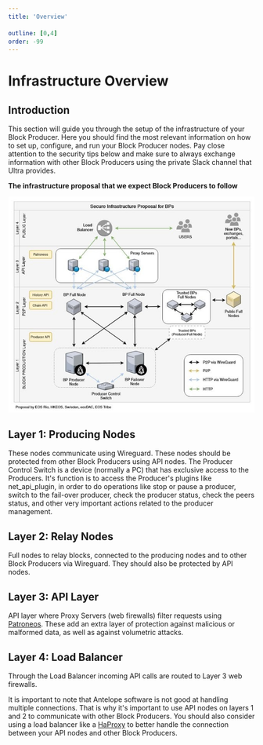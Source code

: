 ```yaml
---
title: 'Overview'

outline: [0,4]
order: -99
---
```


# Infrastructure Overview

## Introduction

This section will guide you through the setup of the infrastructure of your Block Producer. Here you should find the most relevant information on how to set up, configure, and run your Block Producer nodes. Pay close attention to the security tips below and make sure to always exchange information with other Block Producers using the private Slack channel that Ultra provides.

**The infrastructure proposal that we expect Block Producers to follow**

![](/images/secure-infrastructure.png)

## Layer 1: Producing Nodes

These nodes communicate using Wireguard. These nodes should be protected from other Block Producers using API nodes. The Producer Control Switch is a device (normally a PC) that has exclusive access to the Producers. It's function is to access the Producer's plugins like net\_api\_plugin, in order to do operations like stop or pause a producer, switch to the fail-over producer, check the producer status, check the peers status, and other very important actions related to the producer management.

## Layer 2: Relay Nodes

Full nodes to relay blocks, connected to the producing nodes and to other Block Producers via Wireguard. They should also be protected by API nodes.

## Layer 3: API Layer

API layer where Proxy Servers (web firewalls) filter requests using [Patroneos](https://github.com/EOSIO/patroneos). These add an extra layer of protection against malicious or malformed data, as well as against volumetric attacks.

## Layer 4: Load Balancer

Through the Load Balancer incoming API calls are routed to Layer 3 web firewalls.

It is important to note that Antelope software is not good at handling multiple connections. That is why it's important to use API nodes on layers 1 and 2 to communicate with other Block Producers. You should also consider using a load balancer like a [HaProxy](http://www.haproxy.org/) to better handle the connection between your API nodes and other Block Producers.
